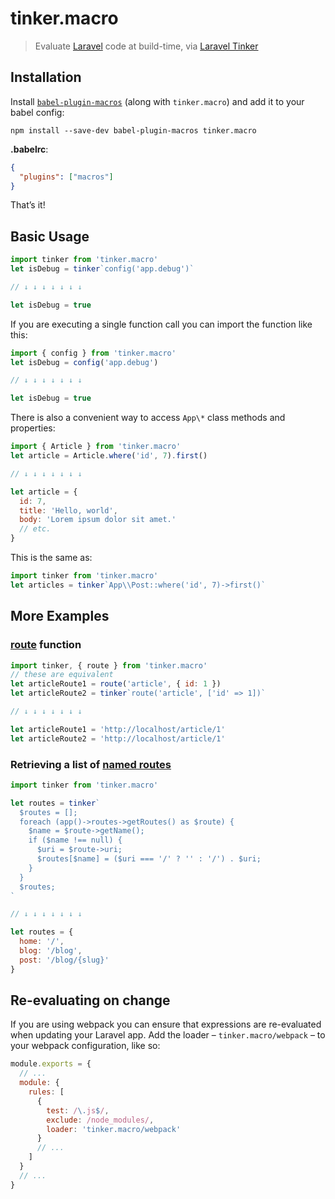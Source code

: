 # tinker.macro

> Evaluate [Laravel](https://laravel.com/) code at build-time, via [Laravel Tinker](https://github.com/laravel/tinker)

## Installation

Install [`babel-plugin-macros`](https://github.com/kentcdodds/babel-plugin-macros) (along with `tinker.macro`) and add it to your babel config:

```
npm install --save-dev babel-plugin-macros tinker.macro
```

**.babelrc**:

```json
{
  "plugins": ["macros"]
}
```

That’s it!

## Basic Usage

```js
import tinker from 'tinker.macro'
let isDebug = tinker`config('app.debug')`

// ↓ ↓ ↓ ↓ ↓ ↓ ↓

let isDebug = true
```

If you are executing a single function call you can import the function like this:

```js
import { config } from 'tinker.macro'
let isDebug = config('app.debug')

// ↓ ↓ ↓ ↓ ↓ ↓ ↓

let isDebug = true
```

There is also a convenient way to access `App\*` class methods and properties:

```js
import { Article } from 'tinker.macro'
let article = Article.where('id', 7).first()

// ↓ ↓ ↓ ↓ ↓ ↓ ↓

let article = {
  id: 7,
  title: 'Hello, world',
  body: 'Lorem ipsum dolor sit amet.'
  // etc.
}
```

This is the same as:

```js
import tinker from 'tinker.macro'
let articles = tinker`App\\Post::where('id', 7)->first()`
```

## More Examples

### [route](https://laravel.com/docs/5.6/helpers#method-route) function

```js
import tinker, { route } from 'tinker.macro'
// these are equivalent
let articleRoute1 = route('article', { id: 1 })
let articleRoute2 = tinker`route('article', ['id' => 1])`

// ↓ ↓ ↓ ↓ ↓ ↓ ↓

let articleRoute1 = 'http://localhost/article/1'
let articleRoute2 = 'http://localhost/article/1'
```

### Retrieving a list of [named routes](https://laravel.com/docs/5.6/routing#named-routes)

```js
import tinker from 'tinker.macro'

let routes = tinker`
  $routes = [];
  foreach (app()->routes->getRoutes() as $route) {
    $name = $route->getName();
    if ($name !== null) {
      $uri = $route->uri;
      $routes[$name] = ($uri === '/' ? '' : '/') . $uri;
    }
  }
  $routes;
`

// ↓ ↓ ↓ ↓ ↓ ↓ ↓

let routes = {
  home: '/',
  blog: '/blog',
  post: '/blog/{slug}'
}
```

## Re-evaluating on change

If you are using webpack you can ensure that expressions are re-evaluated when updating your Laravel app. Add the loader – `tinker.macro/webpack` – to your webpack configuration, like so:

```js
module.exports = {
  // ...
  module: {
    rules: [
      {
        test: /\.js$/,
        exclude: /node_modules/,
        loader: 'tinker.macro/webpack'
      }
      // ...
    ]
  }
  // ...
}
```

